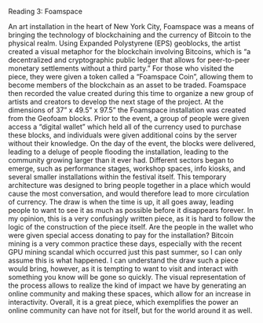 ﻿Reading 3: Foamspace

An art installation in the heart of New York City, Foamspace was a means of bringing the technology of blockchaining and the currency of Bitcoin to the physical realm. Using Expanded Polystyrene (EPS) geoblocks, the artist created a visual metaphor for the blockchain involving Bitcoins, which is “a decentralized and cryptographic public ledger that allows for peer-to-peer monetary settlements without a third party.” For those who visited the piece, they were given a token called a “Foamspace Coin”, allowing them to become members of the blockchain as an asset to be traded. Foamspace then recorded the value created during this time to organize a new group of artists and creators to develop the next stage of the project. 
At the dimensions of 37” x 49.5” x 97.5” the Foamspace installation was created from the Geofoam blocks. Prior to the event, a group of people were given access a “digital wallet” which held all of the currency used to purchase these blocks, and individuals were given additional coins by the server without their knowledge. On the day of the event, the blocks were delivered, leading to a deluge of people flooding the installation, leading to the community growing larger than it ever had. Different sectors began to emerge, such as performance stages, workshop spaces, info kiosks, and several smaller installations within the festival itself. This temporary architecture was designed to bring people together in a place which would cause the most conversation, and would therefore lead to more circulation of currency. The draw is when the time is up, it all goes away, leading people to want to see it as much as possible before it disappears forever. 
In my opinion, this is a very confusingly written piece, as it is hard to follow the logic of the construction of the piece itself. Are the people in the wallet who were given special access donating to pay for the installation? Bitcoin mining is a very common practice these days, especially with the recent GPU mining scandal which occurred just this past summer, so I can only assume this is what happened. I can understand the draw such a piece would bring, however, as it is tempting to want to visit and interact with something you know will be gone so quickly. The visual representation of the process allows to realize the kind of impact we have by generating an online community and making these spaces, which allow for an increase in interactivity.  Overall, it is a great piece, which exemplifies the power an online community can have not for itself, but for the world around it as well. 
